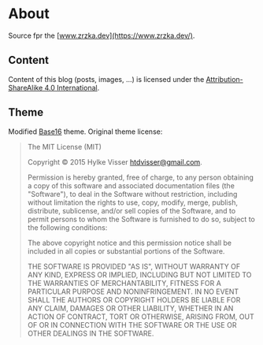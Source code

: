 # About

Source fpr the [www.zrzka.dev](https://www.zrzka.dev/).

## Content

Content of this blog (posts, images, ...) is licensed under the
[Attribution-ShareAlike 4.0 International](https://creativecommons.org/licenses/by-sa/4.0/).

## Theme

Modified [Base16](https://github.com/htdvisser/hugo-base16-theme) theme. Original
theme license:

> The MIT License (MIT)
>
> Copyright © 2015 Hylke Visser <htdvisser@gmail.com>.
>
> Permission is hereby granted, free of charge, to any person obtaining a copy
> of this software and associated documentation files (the "Software"), to deal
> in the Software without restriction, including without limitation the rights
> to use, copy, modify, merge, publish, distribute, sublicense, and/or sell
> copies of the Software, and to permit persons to whom the Software is
> furnished to do so, subject to the following conditions:
>
> The above copyright notice and this permission notice shall be included in
> all copies or substantial portions of the Software.
>
> THE SOFTWARE IS PROVIDED "AS IS", WITHOUT WARRANTY OF ANY KIND, EXPRESS OR
> IMPLIED, INCLUDING BUT NOT LIMITED TO THE WARRANTIES OF MERCHANTABILITY,
> FITNESS FOR A PARTICULAR PURPOSE AND NONINFRINGEMENT. IN NO EVENT SHALL THE
> AUTHORS OR COPYRIGHT HOLDERS BE LIABLE FOR ANY CLAIM, DAMAGES OR OTHER
> LIABILITY, WHETHER IN AN ACTION OF CONTRACT, TORT OR OTHERWISE, ARISING FROM,
> OUT OF OR IN CONNECTION WITH THE SOFTWARE OR THE USE OR OTHER DEALINGS IN
> THE SOFTWARE.
